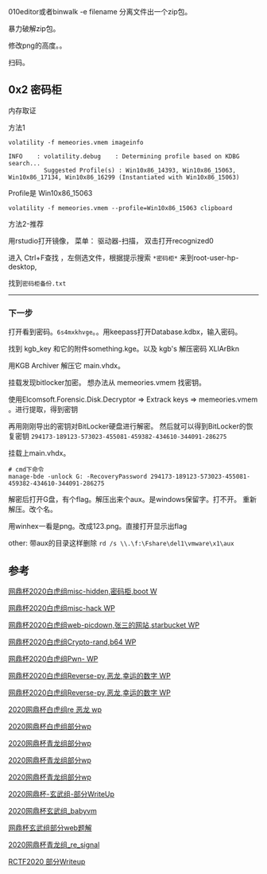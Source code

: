 010editor或者binwalk -e filename 分离文件出一个zip包。

暴力破解zip包。

修改png的高度。。

扫码。

## 0x2 密码柜

内存取证

方法1

    volatility -f memeories.vmem imageinfo

    INFO    : volatility.debug    : Determining profile based on KDBG search...
              Suggested Profile(s) : Win10x86_14393, Win10x86_15063, Win10x86_17134, Win10x86_16299 (Instantiated with Win10x86_15063)

Profile是 Win10x86_15063

    volatility -f memeories.vmem --profile=Win10x86_15063 clipboard

方法2-推荐

用rstudio打开镜像， 菜单： 驱动器-扫描， 双击打开recognized0 

进入 Ctrl+F查找 ，左侧选文件，根据提示搜索 `*密码柜*` 来到root-user-hp-desktop, 

找到`密码柜备份.txt`

---

### 下一步

打开看到密码。`6s4mxkhvge`。。用keepass打开Database.kdbx，输入密码。

找到 kgb_key 和它的附件something.kge。以及 kgb's 解压密码 XLlArBkn

用KGB Archiver 解压它 main.vhdx。

挂载发现bitlocker加密。 想办法从 memeories.vmem 找密钥。

使用Elcomsoft.Forensic.Disk.Decryptor => Extrack keys => memeories.vmem 。进行提取，得到密钥

再用刚刚导出的密钥对BitLocker硬盘进行解密。 然后就可以得到BitLocker的恢复密钥 `294173-189123-573023-455081-459382-434610-344091-286275`

挂载上main.vhdx。

    # cmd下命令
    manage-bde -unlock G: -RecoveryPassword 294173-189123-573023-455081-459382-434610-344091-286275

解密后打开G盘，有个flag。解压出来个aux。是windows保留字。打不开。 重新解压。改个名。

用winhex一看是png。改成123.png。直接打开显示出flag

other: 带aux的目录这样删除 `rd /s \\.\f:\Fshare\del1\vmware\x1\aux`

## 参考
[网鼎杯2020白虎组misc-hidden,密码柜,boot W](https://www.52pojie.cn/thread-1180202-1-1.html)

[网鼎杯2020白虎组misc-hack WP](https://www.52pojie.cn/thread-1180008-1-2.html)

[网鼎杯2020白虎组web-picdown,张三的网站,starbucket WP](https://www.52pojie.cn/thread-1180274-1-1.html)

[网鼎杯2020白虎组Crypto-rand,b64 WP](https://www.52pojie.cn/thread-1180315-1-1.html)

[网鼎杯2020白虎组Pwn- WP](https://www.52pojie.cn/thread-1180410-1-2.html)

[网鼎杯2020白虎组Reverse-py,恶龙,幸运的数字 WP](https://www.52pojie.cn/thread-1180352-1-2.html)

[网鼎杯2020白虎组Reverse-py,恶龙,幸运的数字 WP](https://l0x1c.github.io/2020/05/15/2020-5-14/#HERO)

[2020网鼎杯白虎组re 恶龙 wp ](https://www.52pojie.cn/thread-1181663-1-2.htm)

[2020网鼎杯白虎组部分wp](https://mp.weixin.qq.com/s/p8gkE-cR5Z8bUu_pdqox5w)

[2020网鼎杯青龙组部分wp](https://www.52pojie.cn/thread-1176169-1-2.html)

[2020网鼎杯青龙组部分wp](https://mp.weixin.qq.com/s/8LIKn9QMXUtbsTCaASAVog)

[2020网鼎杯青龙组部分wp](https://www.bilibili.com/video/BV1UZ4y1s7v1)

[2020网鼎杯-玄武组-部分WriteUp](https://mp.weixin.qq.com/s/xNDUYkxCIEJuvHJWQwtflw)

[2020网鼎杯玄武组_babyvm](https://mp.weixin.qq.com/s/VlTMmxuRKHZyjzI7OvamnQ)

[网鼎杯玄武组部分web题解](https://mp.weixin.qq.com/s/Kr2AlygNpeM7UYiLPINcrA)

[2020网鼎杯青龙组_re_signal](https://mp.weixin.qq.com/s/uI2nLuM1K-J-fWBA-5Z7Zw)

[RCTF2020 部分Writeup](https://mp.weixin.qq.com/s/3II5Etd2QpDqn5m0z7p88A)

